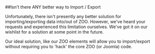 ##Isn't there ANY better way to Import / Export

Unfortunately, there isn't presently any better solution for importing/exporting data into/out of ZOO. However, we've heard your requests and experienced this limitation ourselves. We've got it on our wishlist for a solution at some point in the future.

Our ideal solution, like our ZOO elements will allow you to import/export without requiring you to 'hack' the core ZOO (or Joomla) code.
